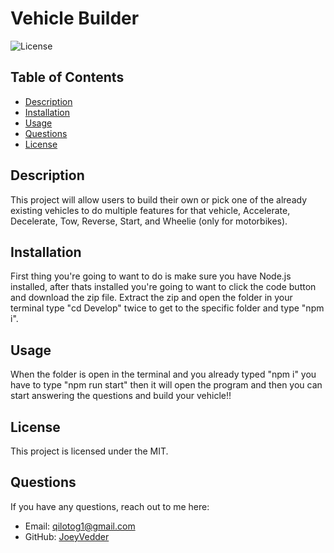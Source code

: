 # Vehicle Builder
  
![License](https://img.shields.io/badge/License-MIT-blue.svg)
## Table of Contents

- [Description](#description)
- [Installation](#installation)
- [Usage](#usage)
- [Questions](#questions)
- [License](#license)


## Description
This project will allow users to build their own or pick one of the already existing vehicles to do multiple features for that vehicle, Accelerate, Decelerate, Tow, Reverse, Start, and Wheelie (only for motorbikes).

## Installation

First thing you're going to want to do is make sure you have Node.js installed, after thats installed you're going to want to click the code button and download the zip file. Extract the zip and open the folder in your terminal type "cd Develop" twice to get to the specific folder and type "npm i".

## Usage

When the folder is open in the terminal and you already typed "npm i" you have to type "npm run start" then it will open the program and then you can start answering the questions and build your vehicle!!



## License
This project is licensed under the MIT.



## Questions
If you have any questions, reach out to me here:
- Email: qilotog1@gmail.com
- GitHub: [JoeyVedder](https://github.com/JoeyVedder)
